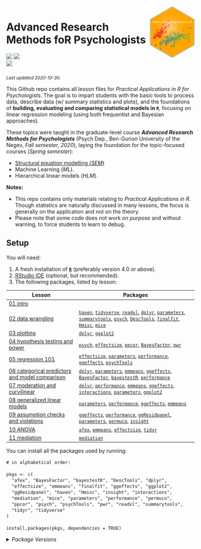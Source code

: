 
<img src='logo/BGUHex.png' align="right" height="139" />

# Advanced Research Methods foR Psychologists

[![](https://img.shields.io/badge/Open%20Educational%20Resources-Compatable-brightgreen)](https://creativecommons.org/about/program-areas/education-oer/)
[![](https://img.shields.io/badge/CC-BY--NC%204.0-lightgray)](http://creativecommons.org/licenses/by-nc/4.0/)  
[![](https://img.shields.io/badge/Language-R-blue)](http://cran.r-project.org/)

<sub>*Last updated 2020-10-30.*</sub>

This Github repo contains all lesson files for *Practical Applications
in R for Psychologists*. The goal is to impart students with the basic
tools to process data, describe data (w/ summary statistics and plots),
and the foundations of **building, evaluating and comparing statistical
models in `R`**, focusing on linear regression modeling (using both
frequentist and Bayesian approaches).

These topics were taught in the graduate-level course ***Advanced
Research Methods for Psychologists*** (Psych Dep., Ben-Gurion University
of the Negev, *Fall semester, 2020*), laying the foundation for the
topic-focused courses (*Spring semester*):

  - [Structural equation modelling
    (*SEM*)](https://github.com/mattansb/Structural-Equation-Modeling-foR-Psychologists)
  - Machine Learning (*ML*).
  - Hierarchical linear models (*HLM*).

**Notes:**

  - This repo contains only materials relating to *Practical
    Applications in R*. Though statistics are naturally discussed in
    many lessons, the focus is generally on the application and not on
    the theory.  
  - Please note that some code does not work *on purpose* and without
    warning, to force students to learn to debug.

## Setup

You will need:

1.  A fresh installation of [**`R`**](https://cran.r-project.org/)
    (preferably version 4.0 or above).
2.  [RStudio IDE](https://www.rstudio.com/products/rstudio/download/)
    (optional, but recommended).
3.  The following packages, listed by lesson:

| Lesson                                                                                                      | Packages                                                                                                                                                                                                                                                                                                                                                                                                                                                                                                                                                                                                                                            |
| ----------------------------------------------------------------------------------------------------------- | --------------------------------------------------------------------------------------------------------------------------------------------------------------------------------------------------------------------------------------------------------------------------------------------------------------------------------------------------------------------------------------------------------------------------------------------------------------------------------------------------------------------------------------------------------------------------------------------------------------------------------------------------- |
| [01 intro](/01%20intro)                                                                                     |                                                                                                                                                                                                                                                                                                                                                                                                                                                                                                                                                                                                                                                     |
| [02 data wrangling](/02%20data%20wrangling)                                                                 | [`haven`](https://CRAN.R-project.org/package=haven), [`tidyverse`](https://CRAN.R-project.org/package=tidyverse), [`readxl`](https://CRAN.R-project.org/package=readxl), [`dplyr`](https://CRAN.R-project.org/package=dplyr), [`parameters`](https://CRAN.R-project.org/package=parameters), [`summarytools`](https://CRAN.R-project.org/package=summarytools), [`psych`](https://CRAN.R-project.org/package=psych), [`DescTools`](https://CRAN.R-project.org/package=DescTools), [`finalfit`](https://CRAN.R-project.org/package=finalfit), [`Hmisc`](https://CRAN.R-project.org/package=Hmisc), [`mice`](https://CRAN.R-project.org/package=mice) |
| [03 plotting](/03%20plotting)                                                                               | [`dplyr`](https://CRAN.R-project.org/package=dplyr), [`ggplot2`](https://CRAN.R-project.org/package=ggplot2)                                                                                                                                                                                                                                                                                                                                                                                                                                                                                                                                        |
| [04 hypothesis testing and power](/04%20hypothesis%20testing%20and%20power)                                 | [`psych`](https://CRAN.R-project.org/package=psych), [`effectsize`](https://CRAN.R-project.org/package=effectsize), [`ppcor`](https://CRAN.R-project.org/package=ppcor), [`BayesFactor`](https://CRAN.R-project.org/package=BayesFactor), [`pwr`](https://CRAN.R-project.org/package=pwr)                                                                                                                                                                                                                                                                                                                                                           |
| [05 regression 101](/05%20regression%20101)                                                                 | [`effectsize`](https://CRAN.R-project.org/package=effectsize), [`parameters`](https://CRAN.R-project.org/package=parameters), [`performance`](https://CRAN.R-project.org/package=performance), [`ggeffects`](https://CRAN.R-project.org/package=ggeffects), [`psychTools`](https://CRAN.R-project.org/package=psychTools)                                                                                                                                                                                                                                                                                                                           |
| [06 categorical predictors and model comparison](/06%20categorical%20predictors%20and%20model%20comparison) | [`dplyr`](https://CRAN.R-project.org/package=dplyr), [`parameters`](https://CRAN.R-project.org/package=parameters), [`emmeans`](https://CRAN.R-project.org/package=emmeans), [`ggeffects`](https://CRAN.R-project.org/package=ggeffects), [`BayesFactor`](https://CRAN.R-project.org/package=BayesFactor), [`bayestestR`](https://CRAN.R-project.org/package=bayestestR), [`performance`](https://CRAN.R-project.org/package=performance)                                                                                                                                                                                                           |
| [07 moderation and curvilinear](/07%20moderation%20and%20curvilinear)                                       | [`dplyr`](https://CRAN.R-project.org/package=dplyr), [`performance`](https://CRAN.R-project.org/package=performance), [`emmeans`](https://CRAN.R-project.org/package=emmeans), [`ggeffects`](https://CRAN.R-project.org/package=ggeffects), [`interactions`](https://CRAN.R-project.org/package=interactions), [`parameters`](https://CRAN.R-project.org/package=parameters), [`ggplot2`](https://CRAN.R-project.org/package=ggplot2)                                                                                                                                                                                                               |
| [08 generalized linear models](/08%20generalized%20linear%20models)                                         | [`parameters`](https://CRAN.R-project.org/package=parameters), [`performance`](https://CRAN.R-project.org/package=performance), [`ggeffects`](https://CRAN.R-project.org/package=ggeffects), [`emmeans`](https://CRAN.R-project.org/package=emmeans)                                                                                                                                                                                                                                                                                                                                                                                                |
| [09 assumption checks and violations](/09%20assumption%20checks%20and%20violations)                         | [`ggeffects`](https://CRAN.R-project.org/package=ggeffects), [`performance`](https://CRAN.R-project.org/package=performance), [`ggResidpanel`](https://CRAN.R-project.org/package=ggResidpanel), [`parameters`](https://CRAN.R-project.org/package=parameters), [`permuco`](https://CRAN.R-project.org/package=permuco), [`insight`](https://CRAN.R-project.org/package=insight)                                                                                                                                                                                                                                                                    |
| [10 ANOVA](/10%20ANOVA)                                                                                     | [`afex`](https://CRAN.R-project.org/package=afex), [`emmeans`](https://CRAN.R-project.org/package=emmeans), [`effectsize`](https://CRAN.R-project.org/package=effectsize), [`tidyr`](https://CRAN.R-project.org/package=tidyr)                                                                                                                                                                                                                                                                                                                                                                                                                      |
| [11 mediation](/11%20mediation)                                                                             | [`mediation`](https://CRAN.R-project.org/package=mediation)                                                                                                                                                                                                                                                                                                                                                                                                                                                                                                                                                                                         |

You can install all the packages used by running:

    # in alphabetical order:

    pkgs <- c(
      "afex", "BayesFactor", "bayestestR", "DescTools", "dplyr",
      "effectsize", "emmeans", "finalfit", "ggeffects", "ggplot2",
      "ggResidpanel", "haven", "Hmisc", "insight", "interactions",
      "mediation", "mice", "parameters", "performance", "permuco",
      "ppcor", "psych", "psychTools", "pwr", "readxl", "summarytools",
      "tidyr", "tidyverse"
    )

    install.packages(pkgs, dependencies = TRUE)

<details>

<summary><i>Package Versions</i></summary> The package versions used
here:

  - `afex` 0.28-0 (*CRAN*)
  - `BayesFactor` 0.9.12-4.2 (*CRAN*)
  - `bayestestR` 0.7.5 (*CRAN*)
  - `DescTools` 0.99.38 (*CRAN*)
  - `dplyr` 1.0.2 (*CRAN*)
  - `effectsize` 0.4.0 (*Dev*)
  - `emmeans` 1.5.2-1 (*CRAN*)
  - `finalfit` 1.0.2 (*CRAN*)
  - `ggeffects` 0.16.0 (*CRAN*)
  - `ggplot2` 3.3.2 (*CRAN*)
  - `ggResidpanel` 0.3.0 (*CRAN*)
  - `haven` 2.3.1 (*CRAN*)
  - `Hmisc` 4.4-1 (*CRAN*)
  - `insight` 0.10.0 (*CRAN*)
  - `interactions` 1.1.3 (*CRAN*)
  - `mediation` 4.5.0 (*CRAN*)
  - `mice` 3.11.0 (*CRAN*)
  - `parameters` 0.9.0 (*CRAN*)
  - `performance` 0.5.1 (*CRAN*)
  - `permuco` 1.1.0 (*CRAN*)
  - `ppcor` 1.1 (*CRAN*)
  - `psych` 2.0.9 (*CRAN*)
  - `psychTools` 2.0.8 (*CRAN*)
  - `pwr` 1.3-0 (*CRAN*)
  - `readxl` 1.3.1 (*CRAN*)
  - `summarytools` 0.9.6 (*CRAN*)
  - `tidyr` 1.1.2 (*CRAN*)
  - `tidyverse` 1.3.0 (*CRAN*)

</details>
